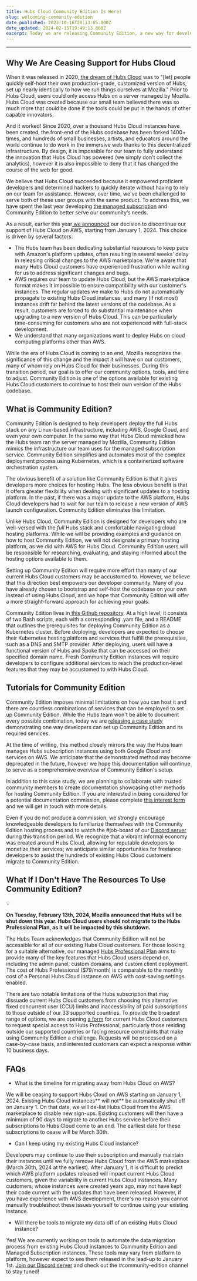 ```yaml
---
title: Hubs Cloud Community Edition Is Here!
slug: welcoming-community-edition
date_published: 2023-10-16T20:13:05.000Z
date_updated: 2024-02-15T19:49:13.000Z
excerpt: Today we are releasing Community Edition, a new way for developers to host their own version of the open-source Hubs codebase. In this announcement, we'll delve into what Community Edition is, how it came to be, and what to anticipate when setting up your very own Community Edition.
---
```


---

## Why We Are Ceasing Support for Hubs Cloud

When it was released in 2020,[ the dream of Hubs Cloud](https://gfodor.medium.com/the-path-to-mozilla-hubs-2697e635490d) was to "[let] people quickly self-host their own production-grade, customized version of Hubs, set up nearly identically to how we run things ourselves at Mozilla." Prior to Hubs Cloud, users could only access Hubs on a server managed by Mozilla. Hubs Cloud was created because our small team believed there was so much more that could be done if the tools could be put in the hands of other capable innovators.

And it worked! Since 2020, over a thousand Hubs Cloud instances have been created, the front-end of the Hubs codebase has been forked 1400+ times, and hundreds of small businesses, artists, and educators around the world continue to do work in the immersive web thanks to this decentralized infrastructure. By design, it is impossible for our team to fully understand the innovation that Hubs Cloud has powered (we simply don't collect the analytics), however it is also impossible to deny that it has changed the course of the web for good.

We believe that Hubs Cloud succeeded because it empowered proficient developers and determined hackers to quickly iterate without having to rely on our team for assistance. However, over time, we've been challenged to serve both of these user groups with the same product. To address this, we have spent the last year developing [the managed subscription](http://hubs.mozilla.com/#subscribe) and Community Edition to better serve our community’s needs.

As a result, earlier this year[ we announced](__GHOST_URL__/professional-plan-and-community-edition/) our decision to discontinue our support of Hubs Cloud on AWS, starting from January 1, 2024. This choice is driven by several factors:

- The Hubs team has been dedicating substantial resources to keep pace with Amazon's platform updates, often resulting in several weeks' delay in releasing critical changes to the AWS marketplace. We're aware that many Hubs Cloud customers have experienced frustration while waiting for us to address significant changes and bugs.
- AWS requires our team to update Hubs Cloud, but the AWS marketplace format makes it impossible to ensure compatibility with our customer's instances. The regular updates we make to Hubs do not automatically propagate to existing Hubs Cloud instances, and many (if not most) instances drift far behind the latest versions of the codebase. As a result, customers are forced to do substantial maintenance when upgrading to a new version of Hubs Cloud. This can be particularly time-consuming for customers who are not experienced with full-stack development.
- We understand that many organizations want to deploy Hubs on cloud computing platforms other than AWS.

While the era of Hubs Cloud is coming to an end, Mozilla recognizes the significance of this change and the impact it will have on our customers, many of whom rely on Hubs Cloud for their businesses. During this transition period, our goal is to offer our community options, tools, and time to adjust. Community Edition is one of the options available for existing Hubs Cloud customers to continue to host their own version of the Hubs codebase.

## What is Community Edition?

Community Edition is designed to help developers deploy the full Hubs stack on any Linux-based infrastructure, including AWS, Google Cloud, and even your own computer. In the same way that Hubs Cloud mimicked how the Hubs team ran the server managed by Mozilla, Community Edition mimics the infrastructure our team uses for the managed subscription service. Community Edition simplifies and automates most of the complex deployment process using Kubernetes, which is a containerized software orchestration system.

The obvious benefit of a solution like Community Edition is that it gives developers more choices for hosting Hubs. The less obvious benefit is that it offers greater flexibility when dealing with significant updates to a hosting platform. In the past, if there was a major update to the AWS platform, Hubs Cloud developers had to wait for our team to release a new version of AWS launch configuration. Community Edition eliminates this limitation.

Unlike Hubs Cloud, Community Edition is designed for developers who are well-versed with the *full* Hubs stack and comfortable navigating cloud hosting platforms. While we will be providing examples and guidance on how to host Community Edition, we will not designate a primary hosting platform, as we did with AWS for Hubs Cloud. Community Edition users will be responsible for researching, evaluating, and staying informed about the hosting options available to them.

Setting up Community Edition will require more effort than many of our current Hubs Cloud customers may be accustomed to. However, we believe that this direction best empowers our developer community. Many of you have already chosen to bootstrap and self-host the codebase on your own instead of using Hubs Cloud, and we hope that Community Edition will offer a more straight-forward approach for achieving your goals.

Community Edition lives in[ this Github repository](https://github.com/mozilla/hubs-cloud/tree/feature/ce/community-edition). At a high level, it consists of two Bash scripts, each with a corresponding .yam file, and a README that outlines the prerequisites for deploying Community Edition as a Kubernetes cluster. Before deploying, developers are expected to choose their Kubernetes hosting platform and services that fulfill the prerequisites, such as a DNS and SMTP provider. After deploying, users will have a functional version of Hubs and Spoke that can be accessed on their specified domain name. Fresh Community Edition instances will require developers to configure additional services to reach the production-level features that they may be accustomed to with Hubs Cloud.

## Tutorials for Community Edition

Community Edition imposes minimal limitations on how you can host it and there are countless combinations of services that can be employed to set up Community Edition. While the Hubs team won't be able to document every possible combination, today we are [releasing a case study](__GHOST_URL__/community-edition-case-study-quick-start-on-gcp-w-aws-services/) demonstrating one way developers can set up Community Edition and its required services.

At the time of writing, this method closely mirrors the way the Hubs team manages Hubs subscription instances using both Google Cloud and services on AWS. We anticipate that the demonstrated method may become deprecated in the future, however we hope this documentation will continue to serve as a comprehensive overview of Community Edition's setup.

In addition to this case study, we are planning to collaborate with trusted community members to create documentation showcasing other methods for hosting Community Edition. If you are interested in being considered for a potential documentation commission, please complete [this interest form](https://forms.gle/ampL1368jZNeqiqt5) and we will get in touch with more details.

Even if you do not produce a commission, we strongly encourage knowledgeable developers to familiarize themselves with the Community Edition hosting process and to watch the #job-board of our [Discord server](https://discord.gg/v8xTFVNA) during this transition period. We recognize that a vibrant informal economy was created around Hubs Cloud, allowing for reputable developers to monetize their services; we anticipate similar opportunities for freelance developers to assist the hundreds of existing Hubs Cloud customers migrate to Community Edition.

## What If I Don't Have The Resources To Use Community Edition?

💡

**On Tuesday, February 13th, 2024, Mozilla announced that Hubs will be shut down this year. Hubs Cloud users should not migrate to the Hubs Professional Plan, as it will be impacted by this shutdown.**

The Hubs Team acknowledges that Community Edition will not be accessible for all of our existing Hubs Cloud customers. For those looking for a suitable alternative, our managed [Hubs Professional Plan](https://hubs.mozilla.com/#subscribe) aims to provide many of the key features that Hubs Cloud users depend on, including the admin panel, custom domains, and custom client deployment. The cost of Hubs Professional ($79/month) is comparable to the monthly cost of a Personal Hubs Cloud instance on AWS with cost-saving settings enabled.

There are two notable limitations of the Hubs subscription that may dissuade current Hubs Cloud customers from choosing this alternative: fixed concurrent user (CCU) limits and inaccessibility of paid subscriptions to those outside of our 33 supported countries. To provide the broadest range of options, we are opening [a form](https://forms.gle/NFCVTBKEvLHUA5or7) for current Hubs Cloud customers to request special access to Hubs Professional, particularly those residing outside our supported countries or facing resource constraints that make using Community Edition a challenge. Requests will be processed on a case-by-case basis, and interested customers can expect a response within 10 business days.

## FAQs

- What is the timeline for migrating away from Hubs Cloud on AWS?

We will be ceasing to support Hubs Cloud on AWS starting on January 1, 2024. Existing Hubs Cloud instances** will not** be automatically shut off on January 1. On that date, we will de-list Hubs Cloud from the AWS marketplace to disable new sign-ups. Existing customers will then have a minimum of 90 days to migrate to another Hubs service before their subscriptions to Hubs Cloud come to an end. The earliest date for these subscriptions to cease will be March 30th.

- Can I keep using my existing Hubs Cloud instance?

Developers may continue to use their subscription and manually maintain their instances until we fully remove Hubs Cloud from the AWS marketplace (March 30th, 2024 at the earliest). After January 1, it is difficult to predict which AWS platform updates released will impact current Hubs Cloud customers, given the variability in current Hubs Cloud instances. Many customers, whose instances were created years ago, may not have kept their code current with the updates that have been released. However, if you have experience with AWS development, there's no reason you cannot manually troubleshoot these issues yourself to continue using your existing instance.

- Will there be tools to migrate my data off of an existing Hubs Cloud instance?

Yes! We are currently working on tools to automate the data migration process from existing Hubs Cloud instances to Community Edition and Managed Subscription instances. These tools may vary from platform to platform, however expect to see them released in the lead-up to January 1st. [Join our Discord server](https://discord.gg/v8xTFVNA) and check out the #community-edition channel to stay tuned!
